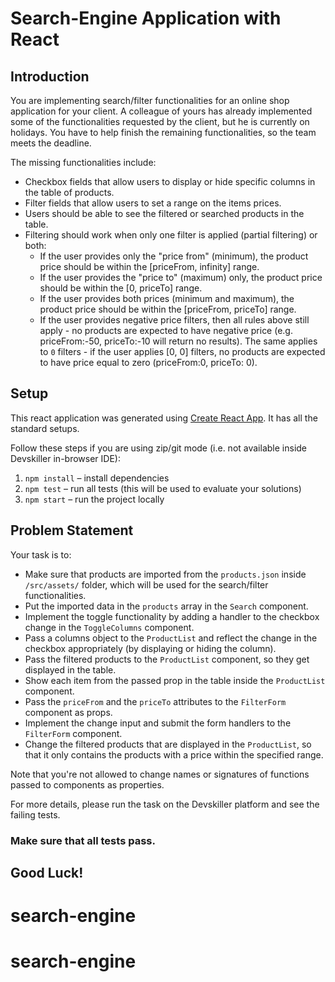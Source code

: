 # Search-Engine Application with React

## Introduction

You are implementing search/filter functionalities for an online shop application for your client. A colleague of yours has already implemented some of the functionalities requested by the client, but he is currently on holidays. You have to help finish the remaining functionalities, so the team meets the deadline.

The missing functionalities include:
* Checkbox fields that allow users to display or hide specific columns in the table of products.
* Filter fields that allow users to set a range on the items prices.
* Users should be able to see the filtered or searched products in the table.
* Filtering should work when only one filter is applied (partial filtering) or both:
    * If the user provides only the "price from" (minimum), the product price should be within the [priceFrom, infinity] range.
    * If the user provides the "price to" (maximum) only, the product price should be within the [0, priceTo] range.
    * If the user provides both prices (minimum and maximum), the product price should be within the [priceFrom, priceTo] range.
    * If the user provides negative price filters, then all rules above still apply - no products are expected to have negative price (e.g. priceFrom:-50, priceTo:-10 will return no results). The same applies to `0` filters - if the user applies [0, 0] filters, no products are expected to have price equal to zero (priceFrom:0, priceTo: 0).

## Setup

This react application was generated using [Create React App](https://github.com/facebook/create-react-app). It has all the standard setups.

Follow these steps if you are using zip/git mode (i.e. not available inside Devskiller in-browser IDE):

1. `npm install` – install dependencies
2. `npm test` – run all tests (this will be used to evaluate your solutions)
3. `npm start` – run the project locally

## Problem Statement

Your task is to:

* Make sure that products are imported from the `products.json` inside `/src/assets/` folder, which will be used for the search/filter functionalities.
* Put the imported data in the `products` array in the `Search` component.
* Implement the toggle functionality by adding a handler to the checkbox change in the `ToggleColumns` component.
* Pass a columns object to the `ProductList` and reflect the change in the checkbox appropriately (by displaying or hiding the column).
* Pass the filtered products to the `ProductList` component, so they get displayed in the table.
* Show each item from the passed prop in the table inside the `ProductList` component.
* Pass the `priceFrom` and the `priceTo` attributes to the `FilterForm` component as props.
* Implement the change input and submit the form handlers to the `FilterForm` component.
* Change the filtered products that are displayed in the `ProductList`, so that it only contains the products with a price within the specified range.

Note that you're not allowed to change names or signatures of functions passed to components as properties.

For more details, please run the task on the Devskiller platform and see the failing tests.

### Make sure that all tests pass.

## Good Luck!

# search-engine
# search-engine
